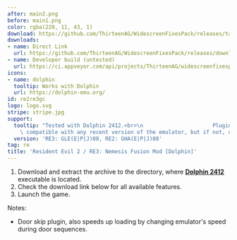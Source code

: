 ```yaml
---
after: main2.png
before: main1.png
color: rgba(220, 11, 43, 1)
download: https://github.com/ThirteenAG/WidescreenFixesPack/releases/tag/re2re3gc
downloads:
- name: Direct Link
  url: https://github.com/ThirteenAG/WidescreenFixesPack/releases/download/re2re3gc/ResidentEvil2.RE3.Dolphin.FusionMod.zip
- name: Developer build (untested)
  url: https://ci.appveyor.com/api/projects/ThirteenAG/widescreenfixespack/artifacts/ResidentEvil2.RE3.Dolphin.FusionMod.zip?branch=master
icons:
- name: dolphin
  tooltip: Works with Dolphin
  url: https://dolphin-emu.org/
id: re2re3gc
logo: logo.svg
stripe: stripe.jpg
support:
  tooltip: "Tested with Dolphin 2412.<br>\n                      Plugin should be\
    \ compatible with any recent version of the emulator, but if not, open an issue."
  version: 'RE3: GLE(E|P|J)08, RE2: GHA(E|P|J)08'
tag: re
title: 'Resident Evil 2 / RE3: Nemesis Fusion Mod [Dolphin]'
---
```


1. Download and extract the archive to the directory, where  [**Dolphin 2412**](https://dl.dolphin-emu.org/releases/2412/dolphin-2412-x64.7z)  executable is located.
2. Check the download link below for all available features.
3. Launch the game.

Notes:

* Door skip plugin, also speeds up loading by changing emulator's speed during door sequences.
